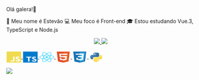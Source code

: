 Olá galera!🖖

🧔 Meu nome é Estevão
💻 Meu foco é Front-end
🎓 Estou estudando Vue.3, TypeScript e Node.js

<div align="center">
  <a href="https://github.com/estevaosilva7">
  <img height="180em" src="https://github-readme-stats.vercel.app/api?username=estevaosilva7&show_icons=true&theme=dracula&include_all_commits=true&count_private=true"/>
  <img height="180em" src="https://github-readme-stats.vercel.app/api/top-langs/?username=estevaosilva7&layout=compact&langs_count=7&theme=dracula"/>
</div>
  
<div style="display: inline_block"><br>
  <img align="center" alt="Rafa-Js" height="30" width="40" src="https://raw.githubusercontent.com/devicons/devicon/master/icons/javascript/javascript-plain.svg">
  <img align="center" alt="Rafa-Ts" height="30" width="40" src="https://raw.githubusercontent.com/devicons/devicon/master/icons/typescript/typescript-plain.svg">
  <img align="center" alt="Rafa-React" height="30" width="40" src="https://raw.githubusercontent.com/devicons/devicon/master/icons/react/react-original.svg">
  <img align="center" alt="Rafa-HTML" height="30" width="40" src="https://raw.githubusercontent.com/devicons/devicon/master/icons/html5/html5-original.svg">
  <img align="center" alt="Rafa-CSS" height="30" width="40" src="https://raw.githubusercontent.com/devicons/devicon/master/icons/css3/css3-original.svg">
  <img align="center" alt="Rafa-Python" height="30" width="40" src="https://raw.githubusercontent.com/devicons/devicon/master/icons/python/python-original.svg">
</div>  
<p></p>
<div> 
  <a href="https://www.linkedin.com/in/estev%C3%A3osilva7/)" target="_blank"><img src="https://img.shields.io/badge/LinkedIn-0077B5?style=for-the-badge&logo=linkedin&logoColor=white)" target="_blank"></a>
</div>
